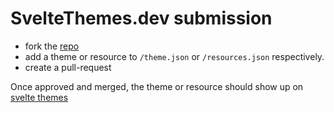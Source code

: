 # SvelteThemes.dev submission

- fork the [repo](https://github.com/sharu725/sveltethemes)
- add a theme or resource to ``/theme.json`` or ``/resources.json`` respectively.
- create a pull-request

Once approved and merged, the theme or resource should show up on [svelte themes](https://sveltethemes.dev)
